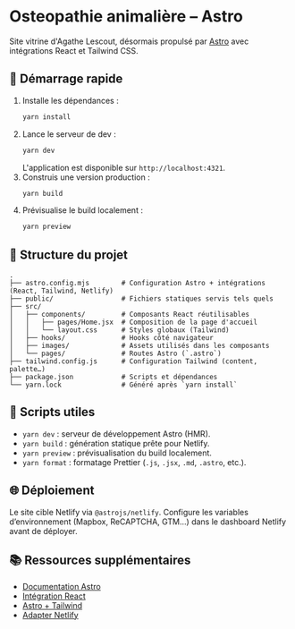 # Osteopathie animalière – Astro

Site vitrine d'Agathe Lescout, désormais propulsé par [Astro](https://astro.build/) avec intégrations React et Tailwind CSS.

## 🚀 Démarrage rapide

1. Installe les dépendances :
   ```bash
   yarn install
   ```
2. Lance le serveur de dev :
   ```bash
   yarn dev
   ```
   L'application est disponible sur `http://localhost:4321`.
3. Construis une version production :
   ```bash
   yarn build
   ```
4. Prévisualise le build localement :
   ```bash
   yarn preview
   ```

## 📁 Structure du projet

```
.
├── astro.config.mjs        # Configuration Astro + intégrations (React, Tailwind, Netlify)
├── public/                 # Fichiers statiques servis tels quels
├── src/
│   ├── components/         # Composants React réutilisables
│   │   ├── pages/Home.jsx  # Composition de la page d'accueil
│   │   └── layout.css      # Styles globaux (Tailwind)
│   ├── hooks/              # Hooks côté navigateur
│   ├── images/             # Assets utilisés dans les composants
│   └── pages/              # Routes Astro (`.astro`)
├── tailwind.config.js      # Configuration Tailwind (content, palette…)
├── package.json            # Scripts et dépendances
└── yarn.lock               # Généré après `yarn install`
```

## 🧰 Scripts utiles

- `yarn dev` : serveur de développement Astro (HMR).
- `yarn build` : génération statique prête pour Netlify.
- `yarn preview` : prévisualisation du build localement.
- `yarn format` : formatage Prettier (`.js`, `.jsx`, `.md`, `.astro`, etc.).

## 🌐 Déploiement

Le site cible Netlify via `@astrojs/netlify`. Configure les variables d’environnement (Mapbox, ReCAPTCHA, GTM…) dans le dashboard Netlify avant de déployer.

## 📚 Ressources supplémentaires

- [Documentation Astro](https://docs.astro.build)
- [Intégration React](https://docs.astro.build/en/guides/integrations-guide/react/)
- [Astro + Tailwind](https://docs.astro.build/en/guides/integrations-guide/tailwind/)
- [Adapter Netlify](https://docs.astro.build/en/guides/integrations-guide/netlify/)
